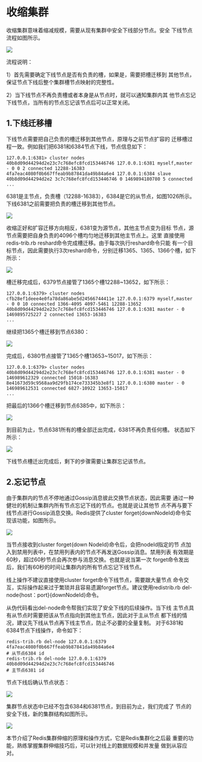# 收缩集群

收缩集群意味着缩减规模，需要从现有集群中安全下线部分节点。安全 下线节点流程如图所示。

![](../../.gitbook/assets/image%20%2887%29.png)

流程说明：

1）首先需要确定下线节点是否有负责的槽，如果是，需要把槽迁移到 其他节点，保证节点下线后整个集群槽节点映射的完整性。

2）当下线节点不再负责槽或者本身是从节点时，就可以通知集群内其 他节点忘记下线节点，当所有的节点忘记该节点后可以正常关闭。

## 1.下线迁移槽

下线节点需要把自己负责的槽迁移到其他节点，原理与之前节点扩容的 迁移槽过程一致。例如我们把6381和6384节点下线，节点信息如下：

```text
127.0.0.1:6381> cluster nodes 
40b8d09d44294d2e23c7c768efc8fcd153446746 127.0.0.1:6381 myself,master - 0 0 2 connected 12288-16383 
4fa7eac4080f0b667ffeab9b87841da49b84a6e4 127.0.0.1:6384 slave 40b8d09d44294d2e2 3c7c768efc8fcd153446746 0 1469894180780 5 connected 
...
```

6381是主节点，负责槽（12288-16383），6384是它的从节点，如图1026所示。下线6381之前需要把负责的槽迁移到其他节点。

![](../../.gitbook/assets/image%20%28154%29.png)

收缩正好和扩容迁移方向相反，6381变为源节点，其他主节点变为目标 节点，源节点需要把自身负责的4096个槽均匀地迁移到其他主节点上。这里 直接使用redis-trib.rb reshard命令完成槽迁移。由于每次执行reshard命令只能 有一个目标节点，因此需要执行3次reshard命令，分别迁移1365、1365、1366个槽，如下所示：

![](../../.gitbook/assets/image%20%28126%29.png)

槽迁移完成后，6379节点接管了1365个槽12288~13652，如下所示：

```text
127.0.0.1:6379> cluster nodes 
cfb28ef1deee4e0fa78da86abe5d24566744411e 127.0.0.1:6379 myself,master - 0 0 10 connected 1366-4095 4097-5461 12288-13652 
40b8d09d44294d2e23c7c768efc8fcd153446746 127.0.0.1:6381 master - 0 1469895725227 2 connected 13653-16383 
...
```

继续把1365个槽迁移到节点6380：

![](../../.gitbook/assets/image%20%28179%29.png)

完成后，6380节点接管了1365个槽13653~15017，如下所示：

```text
127.0.0.1:6379> cluster nodes 
40b8d09d44294d2e23c7c768efc8fcd153446746 127.0.0.1:6381 master - 0 146989612329 connected 15018-16383
8e41673d59c9568aa9d29fb174ce733345b3e8f1 127.0.0.1:6380 master - 0 146989612531 connected 6827-10922 13653-15017 
...
```

把最后的1366个槽迁移到节点6385中，如下所示：

![](../../.gitbook/assets/image%20%2819%29.png)

到目前为止，节点6381所有的槽全部迁出完成，6381不再负责任何槽。 状态如下所示：

![](../../.gitbook/assets/image%20%28199%29.png)

下线节点槽迁出完成后，剩下的步骤需要让集群忘记该节点。

## 2.忘记节点

由于集群内的节点不停地通过Gossip消息彼此交换节点状态，因此需要 通过一种健壮的机制让集群内所有节点忘记下线的节点。也就是说让其他节 点不再与要下线节点进行Gossip消息交换。Redis提供了cluster forget{downNodeId}命令实现该功能，如图所示。

![](../../.gitbook/assets/image%20%28227%29.png)

当节点接收到cluster forget{down NodeId}命令后，会把nodeId指定的节 点加入到禁用列表中，在禁用列表内的节点不再发送Gossip消息。禁用列表 有效期是60秒，超过60秒节点会再次参与消息交换。也就是说当第一次 forget命令发出后，我们有60秒的时间让集群内的所有节点忘记下线节点。

线上操作不建议直接使用cluster forget命令下线节点，需要跟大量节点 命令交互，实际操作起来过于繁琐并且容易遗漏forget节点。建议使用redistrib.rb del-node{host：port}{downNodeId}命令。

从伪代码看出del-node命令帮我们实现了安全下线的后续操作。当下线 主节点具有从节点时需要把该从节点指向到其他主节点，因此对于主从节点 都下线的情况，建议先下线从节点再下线主节点，防止不必要的全量复制。 对于6381和6384节点下线操作，命令如下：

```text
redis-trib.rb del-node 127.0.0.1:6379 4fa7eac4080f0b667ffeab9b87841da49b84a6e4 
# 从节点6384 id 
redis-trib.rb del-node 127.0.0.1:6379 40b8d09d44294d2e23c7c768efc8fcd153446746 
# 主节点6381 id
```

节点下线后确认节点状态：

![](../../.gitbook/assets/image%20%2848%29.png)

集群节点状态中已经不包含6384和6381节点，到目前为止，我们完成了 节点的安全下线，新的集群结构如图所示。

![](../../.gitbook/assets/image%20%28100%29.png)

本节介绍了Redis集群伸缩的原理和操作方式，它是Redis集群化之后最 重要的功能，熟练掌握集群伸缩技巧后，可以针对线上的数据规模和并发量 做到从容应对。

